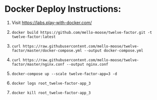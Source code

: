 # Docker Deploy Instructions:

1. Visit https://labs.play-with-docker.com/

1. `docker build https://github.com/mello-moose/twelve-factor.git -t twelve-factor:latest`

1. `curl https://raw.githubusercontent.com/mello-moose/twelve-factor/master/docker-compose.yml --output docker-compose.yml`

1. `curl https://raw.githubusercontent.com/mello-moose/twelve-factor/master/nginx.conf --output nginx.conf`

1. `docker-compose up --scale twelve-factor-app=3 -d`

1. `docker logs root_twelve-factor-app_3`

1. `docker kill root_twelve-factor-app_3`
